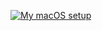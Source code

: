 [![My macOS setup][My macOS setup image]][My macOS setup link]

[My macOS setup image]: https://raw.githubusercontent.com/sam-hosseini/dotfiles/main/roles/github/files/images/README.png
[My macOS setup link]:  https://www.linkedin.com/in/thesamhosseini/
